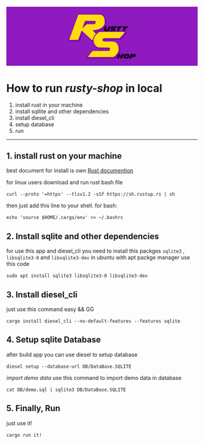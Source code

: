 ![Rusty Shop](SVG/banner.png)
# How to run *rusty-shop* in local

1. install rust in your machine
2. install sqllite and other dependencies
3. install diesel_cli
4. setup database
5. run

----
## 1. install rust on your machine 
best document for install is own [Rust documention](https://www.rust-lang.org/tools/install)

for linux users download and run rust bash file
```
curl --proto '=https' --tlsv1.2 -sSf https://sh.rustup.rs | sh
```
then just add this line to your shell. for bash:
```
echo 'source $HOME/.cargo/env' >> ~/.bashrc
```

## 2. Install sqlite and other dependencies
for use this app and diesel_cli you need to install this packges `sqlite3` , `libsqlite3-0` and `libsqlite3-dev`
in ubuntu with apt packge manager use this code
```
sudo apt install sqlite3 libsqlite3-0 libsqlite3-dev 
```

## 3. Install diesel_cli
just use this command easy && GG
```
cargo install diesel_cli --no-default-features --features sqlite
```


## 4. Setup sqlite Database
after build app you can use diesel to setup database
```
diesel setup --database-url DB/DataBase.SQLITE
```
 *import demo data* 
use this command to import demo data in database
```
cat DB/demo.sql | sqlite3 DB/DataBase.SQLITE
```


## 5. Finally, Run

just use it!
```
cargo run it!
```
